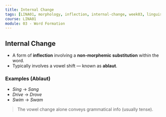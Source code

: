 ```yaml
---
title: Internal Change
tags: [LINA01, morphology, inflection, internal-change, week03, linguistics]
course: LINA01
module: 03 - Word Formation
---
```


## Internal Change

- A form of **inflection** involving a **non-morphemic substitution** within the word.
- Typically involves a vowel shift — known as **ablaut**.

### Examples (Ablaut)

- *Sing* → *Sang*  
- *Drive* → *Drove*  
- *Swim* → *Swam*

> The vowel change alone conveys grammatical info (usually tense).
